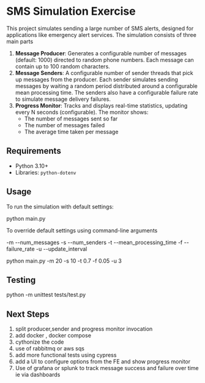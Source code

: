 # SMS Simulation Exercise

This project simulates sending a large number of SMS alerts, designed for applications like emergency alert services. The simulation consists of three main parts

1. **Message Producer**: Generates a configurable number of messages (default: 1000) directed to random phone numbers. Each message can contain up to 100 random characters.
2. **Message Senders**: A configurable number of sender threads that pick up messages from the producer. Each sender simulates sending messages by waiting a random period distributed around a configurable mean processing time. The senders also have a configurable failure rate to simulate message delivery failures.
3. **Progress Monitor**: Tracks and displays real-time statistics, updating every N seconds (configurable). The monitor shows:
   - The number of messages sent so far
   - The number of messages failed
   - The average time taken per message

## Requirements

- Python 3.10+
- Libraries: `python-dotenv`

## Usage

To run the simulation with default settings:

python main.py

To override default settings using command-line arguments

-m --num_messages
-s --num_senders
-t --mean_processing_time
-f --failure_rate
-u --update_interval

python main.py -m 20 -s 10 -t 0.7 -f 0.05 -u 3


## Testing

python -m unittest tests/test.py


## Next Steps

1) split producer,sender and progress monitor invocation
2) add docker , docker compose
3) cythonize the code
4) use of rabbitmq or aws sqs
5) add more functional tests using cypress
6) add a UI to configure options from the FE and show progress monitor
7) Use of grafana or splunk to track message success and failure over time ie via dashboards